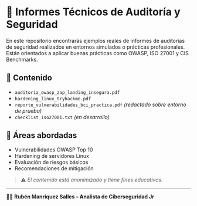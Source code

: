 # 📝 Informes Técnicos de Auditoría y Seguridad

En este repositorio encontrarás ejemplos reales de informes de auditorías de seguridad realizados en entornos simulados o prácticas profesionales. Están orientados a aplicar buenas prácticas como OWASP, ISO 27001 y CIS Benchmarks.

## 📂 Contenido

- `auditoria_owasp_zap_landing_insegura.pdf`
- `hardening_linux_tryhackme.pdf`
- `reporte_vulnerabilidades_bci_practica.pdf` *(redactado sobre entorno de prueba)*
- `checklist_iso27001.txt` *(en desarrollo)*

## 📑 Áreas abordadas

- Vulnerabilidades OWASP Top 10
- Hardening de servidores Linux
- Evaluación de riesgos básicos
- Recomendaciones de mitigación

> ⚠️ *El contenido está anonimizado y tiene fines educativos.*

---

👨‍💻 **Rubén Manríquez Salles – Analista de Ciberseguridad Jr**
